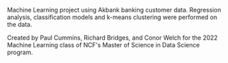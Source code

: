 Machine Learning project using Akbank banking customer data. Regression analysis, classification models and k-means clustering were performed on the data.

Created by Paul Cummins, Richard Bridges, and Conor Welch for the 2022 Machine Learning class of NCF's Master of Science in Data Science program.
